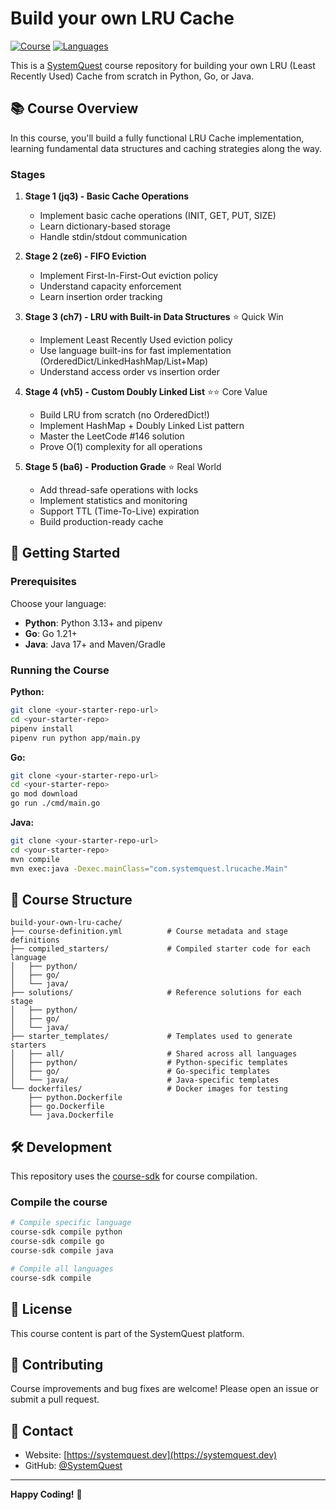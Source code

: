 # Build your own LRU Cache

[![Course](https://img.shields.io/badge/SystemQuest-Course-blue)](https://systemquest.io)
[![Languages](https://img.shields.io/badge/Languages-Python%20%7C%20Go%20%7C%20Java-green)]()

This is a [SystemQuest](https://systemquest.io) course repository for building your own LRU (Least Recently Used) Cache from scratch in Python, Go, or Java.

## 📚 Course Overview

In this course, you'll build a fully functional LRU Cache implementation, learning fundamental data structures and caching strategies along the way.

### Stages

1. **Stage 1 (jq3) - Basic Cache Operations** 
   - Implement basic cache operations (INIT, GET, PUT, SIZE)
   - Learn dictionary-based storage
   - Handle stdin/stdout communication

2. **Stage 2 (ze6) - FIFO Eviction**
   - Implement First-In-First-Out eviction policy
   - Understand capacity enforcement
   - Learn insertion order tracking

3. **Stage 3 (ch7) - LRU with Built-in Data Structures** ⭐ Quick Win
   - Implement Least Recently Used eviction policy
   - Use language built-ins for fast implementation (OrderedDict/LinkedHashMap/List+Map)
   - Understand access order vs insertion order

4. **Stage 4 (vh5) - Custom Doubly Linked List** ⭐⭐ Core Value
   - Build LRU from scratch (no OrderedDict!)
   - Implement HashMap + Doubly Linked List pattern
   - Master the LeetCode #146 solution
   - Prove O(1) complexity for all operations

5. **Stage 5 (ba6) - Production Grade** ⭐ Real World
   - Add thread-safe operations with locks
   - Implement statistics and monitoring
   - Support TTL (Time-To-Live) expiration
   - Build production-ready cache

## 🚀 Getting Started

### Prerequisites

Choose your language:

- **Python**: Python 3.13+ and pipenv
- **Go**: Go 1.21+ 
- **Java**: Java 17+ and Maven/Gradle

### Running the Course

**Python:**
```bash
git clone <your-starter-repo-url>
cd <your-starter-repo>
pipenv install
pipenv run python app/main.py
```

**Go:**
```bash
git clone <your-starter-repo-url>
cd <your-starter-repo>
go mod download
go run ./cmd/main.go
```

**Java:**
```bash
git clone <your-starter-repo-url>
cd <your-starter-repo>
mvn compile
mvn exec:java -Dexec.mainClass="com.systemquest.lrucache.Main"
```

## 📖 Course Structure

```
build-your-own-lru-cache/
├── course-definition.yml          # Course metadata and stage definitions
├── compiled_starters/             # Compiled starter code for each language
│   ├── python/
│   ├── go/
│   └── java/
├── solutions/                     # Reference solutions for each stage
│   ├── python/
│   ├── go/
│   └── java/
├── starter_templates/             # Templates used to generate starters
│   ├── all/                       # Shared across all languages
│   ├── python/                    # Python-specific templates
│   ├── go/                        # Go-specific templates
│   └── java/                      # Java-specific templates
└── dockerfiles/                   # Docker images for testing
    ├── python.Dockerfile
    ├── go.Dockerfile
    └── java.Dockerfile
```

## 🛠️ Development

This repository uses the [course-sdk](https://github.com/SystemQuest/course-sdk-go) for course compilation.

### Compile the course

```bash
# Compile specific language
course-sdk compile python
course-sdk compile go
course-sdk compile java

# Compile all languages
course-sdk compile
```

## 📝 License

This course content is part of the SystemQuest platform.

## 🤝 Contributing

Course improvements and bug fixes are welcome! Please open an issue or submit a pull request.

## 📧 Contact

- Website: [https://systemquest.dev](https://systemquest.dev)
- GitHub: [@SystemQuest](https://github.com/SystemQuest)

---

**Happy Coding!** 🎉
